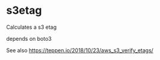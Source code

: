 # s3etag
Calculates a s3 etag


depends on boto3


See also https://teppen.io/2018/10/23/aws_s3_verify_etags/  
